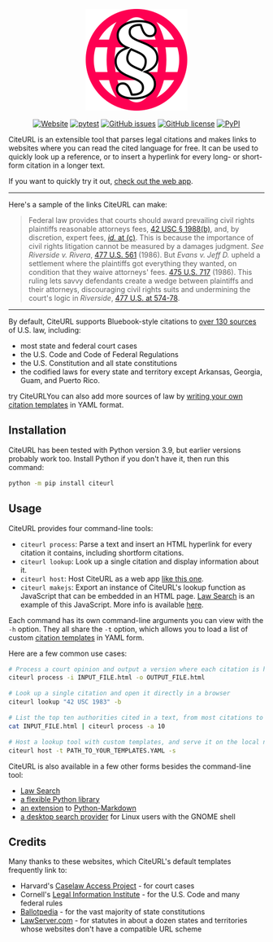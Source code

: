 <p align="center"><a href="https://citation.link"><img src="https://raw.githubusercontent.com/raindrum/citeurl/main/citeurl/web/logo.svg" alt="CiteURL Logo" width=200px></a></p>
<p align="center"><a href="https://citation.link"><img alt="Website" src="https://img.shields.io/website?down_color=lightgrey&up_color=blue&url=https%3A%2F%2Fcitation.link"></a> <a href="https://github.com/raindrum/citeurl/actions/workflows/pytest.yml"><img src="https://github.com/raindrum/citeurl/actions/workflows/pytest.yml/badge.svg" alt="pytest" /></a> <a href="https://github.com/raindrum/citeurl/issues"><img src="https://img.shields.io/github/issues/raindrum/citeurl" alt="GitHub issues" /></a> <a href="https://github.com/raindrum/citeurl/blob/main/LICENSE.md"><img src="https://img.shields.io/github/license/raindrum/citeurl" alt="GitHub license" /></a> <a href="https://pypi.org/project/citeurl/"><img src="https://img.shields.io/pypi/v/citeurl" alt="PyPI" /></a></p>

CiteURL is an extensible tool that parses legal citations and makes links to websites where you can read the cited language for free. It can be used to quickly look up a reference, or to insert a hyperlink for every long- or short-form citation in a longer text.

If you want to quickly try it out, [check out the web app](https://citation.link).

---

Here's a sample of the links CiteURL can make:

> Federal law provides that courts should award prevailing civil rights plaintiffs reasonable attorneys fees, [42 USC § 1988(b)](https://www.law.cornell.edu/uscode/text/42/1988#b), and, by discretion, expert fees, [*id.* at (c)](https://www.law.cornell.edu/uscode/text/42/1988#c). This is because the importance of civil rights litigation cannot be measured by a damages judgment. *See* *Riverside v. Rivera*, [477 U.S. 561](https://cite.case.law/us/477/561) (1986). But *Evans v. Jeff D.* upheld a settlement where the plaintiffs got everything they wanted, on condition that they waive attorneys' fees. [475 U.S. 717](https://cite.case.law/us/475/717) (1986). This ruling lets savvy defendants create a wedge between plaintiffs and their attorneys, discouraging civil rights suits and undermining the court's logic in *Riverside*, [477 U.S. at 574-78](https://cite.case.law/us/477/561#p574).

---

By default, CiteURL supports Bluebook-style citations to [over 130 sources](https://github.com/raindrum/citeurl/blob/main/citeurl/builtin-templates.yaml) of U.S. law, including:

- most state and federal court cases
- the U.S. Code and Code of Federal Regulations
- the U.S. Constitution and all state constitutions
- the codified laws for every state and territory except Arkansas, Georgia, Guam, and Puerto Rico.

try CiteURLYou can also add more sources of law by [writing your own citation templates](https://raindrum.github.io/citeurl/template-yamls/) in YAML format.

## Installation

CiteURL has been tested with Python version 3.9, but earlier versions probably work too. Install Python if you don't have it, then run this command:

```bash
python -m pip install citeurl
```

## Usage

CiteURL provides four command-line tools:

- `citeurl process`: Parse a text and insert an HTML hyperlink for every citation it contains, including shortform citations.
- `citeurl lookup`: Look up a single citation and display information about it.
- `citeurl host`: Host CiteURL as a web app [like this one](https://citation.link).
- `citeurl makejs`: Export an instance of CiteURL's lookup function as JavaScript that can be embedded in an HTML page. [Law Search](https://raindrum.github.io/lawsearch) is an example of this JavaScript. More info is available [here](https://raindrum.github.io/citeurl/frontends#javascript).

Each command has its own command-line arguments you can view with the `-h` option. They all share the `-t` option, which allows you to load a list of custom [citation templates](https://raindrum.github.io/citeurl/template-yamls/) in YAML form.

Here are a few common use cases:

```bash
# Process a court opinion and output a version where each citation is hyperlinked:
citeurl process -i INPUT_FILE.html -o OUTPUT_FILE.html
```

```bash
# Look up a single citation and open it directly in a browser
citeurl lookup "42 USC 1983" -b
```

```bash
# List the top ten authorities cited in a text, from most citations to least:
cat INPUT_FILE.html | citeurl process -a 10
```

```bash
# Host a lookup tool with custom templates, and serve it on the local network:
citeurl host -t PATH_TO_YOUR_TEMPLATES.YAML -s
```

CiteURL is also available in a few other forms besides the command-line tool: 

- [Law Search](https://raindrum.github.io/lawsearch)
- [a flexible Python library](https://raindrum.github.io/citeurl/library)
- [an extension](https://raindrum.github.io/citeurl/frontends#markdown-extension) to [Python-Markdown](https://python-markdown.github.io/)
- [a desktop search provider](https://extensions.gnome.org/extension/4225/gnome-citeurl-search-provider/) for Linux users with the GNOME shell

## Credits

Many thanks to these websites, which CiteURL's default templates frequently link to:

- Harvard's [Caselaw Access Project](https://cite.case.law/) - for court cases
- Cornell's [Legal Information Institute](https://www.law.cornell.edu/) - for the U.S. Code and many federal rules
- [Ballotpedia](https://ballotpedia.org) - for the vast majority of state constitutions
- [LawServer.com](https://www.lawserver.com/tools/laws) - for statutes in about a dozen states and territories whose websites don't have a compatible URL scheme
